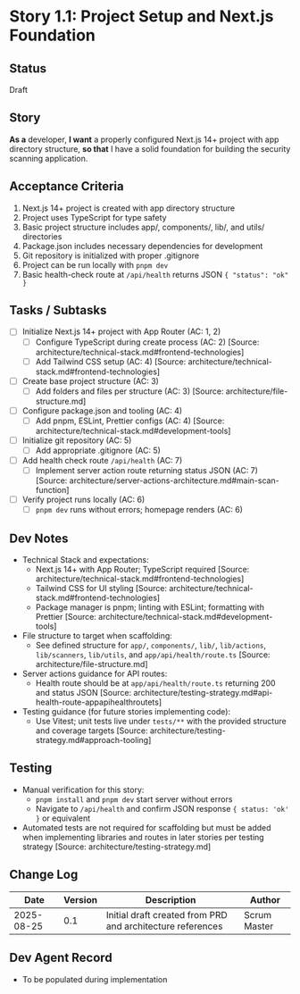 # Story 1.1: Project Setup and Next.js Foundation

## Status
Draft

## Story
**As a** developer,
**I want** a properly configured Next.js 14+ project with app directory structure,
**so that** I have a solid foundation for building the security scanning application.

## Acceptance Criteria
1. Next.js 14+ project is created with app directory structure
2. Project uses TypeScript for type safety
3. Basic project structure includes app/, components/, lib/, and utils/ directories
4. Package.json includes necessary dependencies for development
5. Git repository is initialized with proper .gitignore
6. Project can be run locally with `pnpm dev`
7. Basic health-check route at `/api/health` returns JSON `{ "status": "ok" }`

## Tasks / Subtasks
- [ ] Initialize Next.js 14+ project with App Router (AC: 1, 2)
  - [ ] Configure TypeScript during create process (AC: 2) [Source: architecture/technical-stack.md#frontend-technologies]
  - [ ] Add Tailwind CSS setup (AC: 4) [Source: architecture/technical-stack.md#frontend-technologies]
- [ ] Create base project structure (AC: 3)
  - [ ] Add folders and files per structure (AC: 3) [Source: architecture/file-structure.md]
- [ ] Configure package.json and tooling (AC: 4)
  - [ ] Add pnpm, ESLint, Prettier configs (AC: 4) [Source: architecture/technical-stack.md#development-tools]
- [ ] Initialize git repository (AC: 5)
  - [ ] Add appropriate .gitignore (AC: 5)
- [ ] Add health check route `/api/health` (AC: 7)
  - [ ] Implement server action route returning status JSON (AC: 7) [Source: architecture/server-actions-architecture.md#main-scan-function]
- [ ] Verify project runs locally (AC: 6)
  - [ ] `pnpm dev` runs without errors; homepage renders (AC: 6)

## Dev Notes
- Technical Stack and expectations:
  - Next.js 14+ with App Router; TypeScript required [Source: architecture/technical-stack.md#frontend-technologies]
  - Tailwind CSS for UI styling [Source: architecture/technical-stack.md#frontend-technologies]
  - Package manager is pnpm; linting with ESLint; formatting with Prettier [Source: architecture/technical-stack.md#development-tools]
- File structure to target when scaffolding:
  - See defined structure for `app/`, `components/`, `lib/`, `lib/actions`, `lib/scanners`, `lib/utils`, and `app/api/health/route.ts` [Source: architecture/file-structure.md]
- Server actions guidance for API routes:
  - Health route should be at `app/api/health/route.ts` returning 200 and status JSON [Source: architecture/testing-strategy.md#api-health-route-appapihealthroutets]
- Testing guidance (for future stories implementing code):
  - Use Vitest; unit tests live under `tests/**` with the provided structure and coverage targets [Source: architecture/testing-strategy.md#approach-tooling]

## Testing
- Manual verification for this story:
  - `pnpm install` and `pnpm dev` start server without errors
  - Navigate to `/api/health` and confirm JSON response `{ status: 'ok' }` or equivalent
- Automated tests are not required for scaffolding but must be added when implementing libraries and routes in later stories per testing strategy [Source: architecture/testing-strategy.md]

## Change Log
| Date | Version | Description | Author |
| ---- | ------- | ----------- | ------ |
| 2025-08-25 | 0.1 | Initial draft created from PRD and architecture references | Scrum Master |

## Dev Agent Record
- To be populated during implementation
